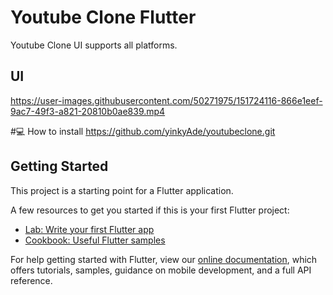 # Youtube Clone Flutter

Youtube Clone UI supports all platforms.

## UI

https://user-images.githubusercontent.com/50271975/151724116-866e1eef-9ac7-49f3-a821-20810b0ae839.mp4

#💻 How to install
https://github.com/yinkyAde/youtubeclone.git

## Getting Started

This project is a starting point for a Flutter application.

A few resources to get you started if this is your first Flutter project:

- [Lab: Write your first Flutter app](https://flutter.dev/docs/get-started/codelab)
- [Cookbook: Useful Flutter samples](https://flutter.dev/docs/cookbook)

For help getting started with Flutter, view our
[online documentation](https://flutter.dev/docs), which offers tutorials,
samples, guidance on mobile development, and a full API reference.
